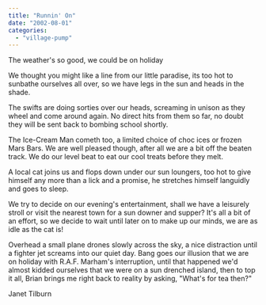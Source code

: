 ```yaml
---
title: "Runnin' On"
date: "2002-08-01"
categories: 
  - "village-pump"
---
```


The weather's so good, we could be on holiday

We thought you might like a line from our little paradise, its too hot to sunbathe ourselves all over, so we have legs in the sun and heads in the shade.

The swifts are doing sorties over our heads, screaming in unison as they wheel and come around again. No direct hits from them so far, no doubt they will be sent back to bombing school shortly.

The Ice-Cream Man cometh too, a limited choice of choc ices or frozen Mars Bars. We are well pleased though, after all we are a bit off the beaten track. We do our level beat to eat our cool treats before they melt.

A local cat joins us and flops down under our sun loungers, too hot to give himself any more than a lick and a promise, he stretches himself languidly and goes to sleep.

We try to decide on our evening's entertainment, shall we have a leisurely stroll or visit the nearest town for a sun downer and supper? It's all a bit of an effort, so we decide to wait until later on to make up our minds, we are as idle as the cat is!

Overhead a small plane drones slowly across the sky, a nice distraction until a fighter jet screams into our quiet day. Bang goes our illusion that we are on holiday with R.A.F. Marham's interruption, until that happened we'd almost kidded ourselves that we were on a sun drenched island, then to top it all, Brian brings me right back to reality by asking, "What's for tea then?"

Janet Tilburn
